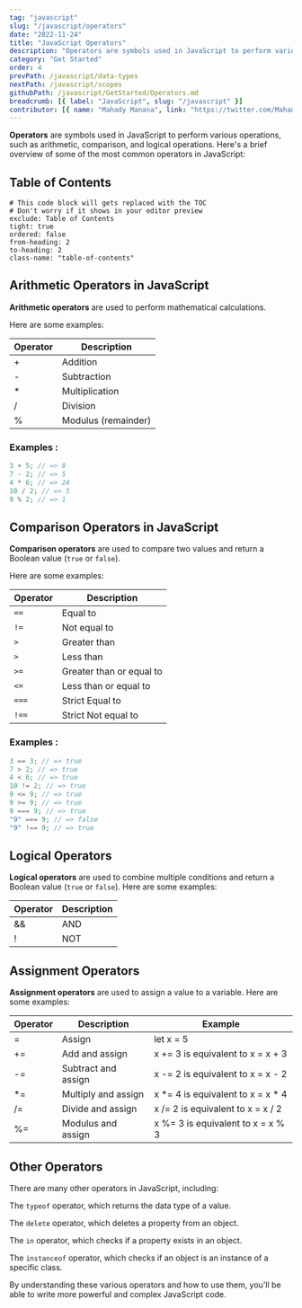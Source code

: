 ```yaml
---
tag: "javascript"
slug: "/javascript/operators"
date: "2022-11-24"
title: "JavaScript Operators"
description: "Operators are symbols used in JavaScript to perform various operations, such as arithmetic, comparison, and logical operations."
category: "Get Started"
order: 4
prevPath: /javascript/data-types
nextPath: /javascript/scopes
githubPath: /javascript/GetStarted/Operators.md
breadcrumb: [{ label: "JavaScript", slug: "/javascript" }]
contributor: [{ name: "Mahady Manana", link: "https://twitter.com/MahadyManana" }]
---
```


**Operators** are symbols used in JavaScript to perform various operations, such as arithmetic, comparison, and logical operations. Here's a brief overview of some of the most common operators in JavaScript:

## Table of Contents

```toc
# This code block will gets replaced with the TOC
# Don't worry if it shows in your editor preview
exclude: Table of Contents
tight: true
ordered: false
from-heading: 2
to-heading: 2
class-name: "table-of-contents"
```

## Arithmetic Operators in JavaScript

**Arithmetic operators** are used to perform mathematical calculations.

Here are some examples:

| Operator | Description         |
| -------- | ------------------- |
| +        | Addition            |
| -        | Subtraction         |
| \*       | Multiplication      |
| /        | Division            |
| %        | Modulus (remainder) |

### Examples :

```javascript
3 + 5; // => 8
7 - 2; // => 5
4 * 6; // => 24
10 / 2; // => 5
9 % 2; // => 1
```

## Comparison Operators in JavaScript

**Comparison operators** are used to compare two values and return a Boolean value (`true` or `false`).

Here are some examples:

| Operator | Description              |
| -------- | ------------------------ |
| `==`     | Equal to                 |
| `!=`     | Not equal to             |
| `>`      | Greater than             |
| `>`      | Less than                |
| `>=`     | Greater than or equal to |
| `<=`     | Less than or equal to    |
| `===`    | Strict Equal to          |
| `!==`    | Strict Not equal to      |

### Examples :

```javascript
3 == 3; // => true
7 > 2; // => true
4 < 6; // => true
10 != 2; // => true
9 <= 9; // => true
9 >= 9; // => true
9 === 9; // => true
"9" === 9; // => false
"9" !== 9; // => true
```
## Logical Operators

**Logical operators** are used to combine multiple conditions and return a Boolean value (`true` or `false`). Here are some examples:

| Operator | Description |
| -------- | ----------- |
| &&       | AND         |
| !        | NOT         |

## Assignment Operators

**Assignment operators** are used to assign a value to a variable. Here are some examples:

| Operator | Description         | Example                           |
| -------- | ------------------- | --------------------------------- |
| =        | Assign              | let x = 5                         |
| +=       | Add and assign      | x += 3 is equivalent to x = x + 3 |
| -=       | Subtract and assign | x -= 2 is equivalent to x = x - 2 |
| \*=      | Multiply and assign | x *= 4 is equivalent to x = x * 4 |
| /=       | Divide and assign   | x /= 2 is equivalent to x = x / 2 |
| %=       | Modulus and assign  | x %= 3 is equivalent to x = x % 3 |


## Other Operators

There are many other operators in JavaScript, including:

The `typeof` operator, which returns the data type of a value.

The `delete` operator, which deletes a property from an object.

The `in` operator, which checks if a property exists in an object.

The `instanceof` operator, which checks if an object is an instance of a specific class.

By understanding these various operators and how to use them, you'll be able to write more powerful and complex JavaScript code.